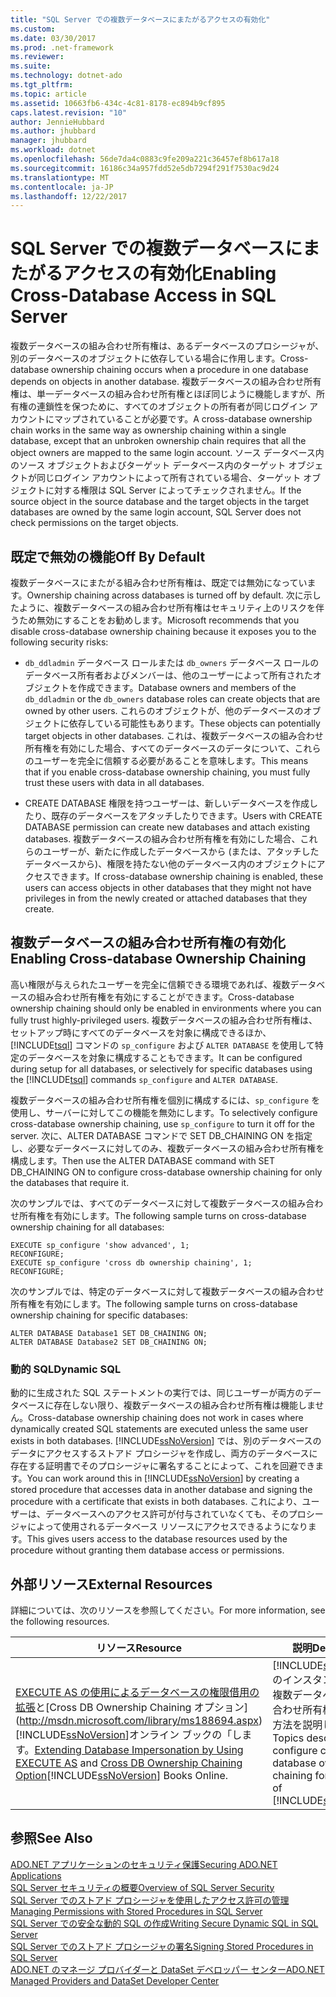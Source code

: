 ```yaml
---
title: "SQL Server での複数データベースにまたがるアクセスの有効化"
ms.custom: 
ms.date: 03/30/2017
ms.prod: .net-framework
ms.reviewer: 
ms.suite: 
ms.technology: dotnet-ado
ms.tgt_pltfrm: 
ms.topic: article
ms.assetid: 10663fb6-434c-4c81-8178-ec894b9cf895
caps.latest.revision: "10"
author: JennieHubbard
ms.author: jhubbard
manager: jhubbard
ms.workload: dotnet
ms.openlocfilehash: 56de7da4c0883c9fe209a221c36457ef8b617a18
ms.sourcegitcommit: 16186c34a957fdd52e5db7294f291f7530ac9d24
ms.translationtype: MT
ms.contentlocale: ja-JP
ms.lasthandoff: 12/22/2017
---
```

# <a name="enabling-cross-database-access-in-sql-server"></a><span data-ttu-id="422ff-102">SQL Server での複数データベースにまたがるアクセスの有効化</span><span class="sxs-lookup"><span data-stu-id="422ff-102">Enabling Cross-Database Access in SQL Server</span></span>
<span data-ttu-id="422ff-103">複数データベースの組み合わせ所有権は、あるデータベースのプロシージャが、別のデータベースのオブジェクトに依存している場合に作用します。</span><span class="sxs-lookup"><span data-stu-id="422ff-103">Cross-database ownership chaining occurs when a procedure in one database depends on objects in another database.</span></span> <span data-ttu-id="422ff-104">複数データベースの組み合わせ所有権は、単一データベースの組み合わせ所有権とほぼ同じように機能しますが、所有権の連鎖性を保つために、すべてのオブジェクトの所有者が同じログイン アカウントにマップされていることが必要です。</span><span class="sxs-lookup"><span data-stu-id="422ff-104">A cross-database ownership chain works in the same way as ownership chaining within a single database, except that an unbroken ownership chain requires that all the object owners are mapped to the same login account.</span></span> <span data-ttu-id="422ff-105">ソース データベース内のソース オブジェクトおよびターゲット データベース内のターゲット オブジェクトが同じログイン アカウントによって所有されている場合、ターゲット オブジェクトに対する権限は SQL Server によってチェックされません。</span><span class="sxs-lookup"><span data-stu-id="422ff-105">If the source object in the source database and the target objects in the target databases are owned by the same login account, SQL Server does not check permissions on the target objects.</span></span>  
  
## <a name="off-by-default"></a><span data-ttu-id="422ff-106">既定で無効の機能</span><span class="sxs-lookup"><span data-stu-id="422ff-106">Off By Default</span></span>  
 <span data-ttu-id="422ff-107">複数データベースにまたがる組み合わせ所有権は、既定では無効になっています。</span><span class="sxs-lookup"><span data-stu-id="422ff-107">Ownership chaining across databases is turned off by default.</span></span> <span data-ttu-id="422ff-108">次に示したように、複数データベースの組み合わせ所有権はセキュリティ上のリスクを伴うため無効にすることをお勧めします。</span><span class="sxs-lookup"><span data-stu-id="422ff-108">Microsoft recommends that you disable cross-database ownership chaining because it exposes you to the following security risks:</span></span>  
  
-   <span data-ttu-id="422ff-109">`db_ddladmin` データベース ロールまたは `db_owners` データベース ロールのデータベース所有者およびメンバーは、他のユーザーによって所有されたオブジェクトを作成できます。</span><span class="sxs-lookup"><span data-stu-id="422ff-109">Database owners and members of the `db_ddladmin` or the `db_owners` database roles can create objects that are owned by other users.</span></span> <span data-ttu-id="422ff-110">これらのオブジェクトが、他のデータベースのオブジェクトに依存している可能性もあります。</span><span class="sxs-lookup"><span data-stu-id="422ff-110">These objects can potentially target objects in other databases.</span></span> <span data-ttu-id="422ff-111">これは、複数データベースの組み合わせ所有権を有効にした場合、すべてのデータベースのデータについて、これらのユーザーを完全に信頼する必要があることを意味します。</span><span class="sxs-lookup"><span data-stu-id="422ff-111">This means that if you enable cross-database ownership chaining, you must fully trust these users with data in all databases.</span></span>  
  
-   <span data-ttu-id="422ff-112">CREATE DATABASE 権限を持つユーザーは、新しいデータベースを作成したり、既存のデータベースをアタッチしたりできます。</span><span class="sxs-lookup"><span data-stu-id="422ff-112">Users with CREATE DATABASE permission can create new databases and attach existing databases.</span></span> <span data-ttu-id="422ff-113">複数データベースの組み合わせ所有権を有効にした場合、これらのユーザーが、新たに作成したデータベースから (または、アタッチしたデータベースから)、権限を持たない他のデータベース内のオブジェクトにアクセスできます。</span><span class="sxs-lookup"><span data-stu-id="422ff-113">If cross-database ownership chaining is enabled, these users can access objects in other databases that they might not have privileges in from the newly created or attached databases that they create.</span></span>  
  
## <a name="enabling-cross-database-ownership-chaining"></a><span data-ttu-id="422ff-114">複数データベースの組み合わせ所有権の有効化</span><span class="sxs-lookup"><span data-stu-id="422ff-114">Enabling Cross-database Ownership Chaining</span></span>  
 <span data-ttu-id="422ff-115">高い権限が与えられたユーザーを完全に信頼できる環境であれば、複数データベースの組み合わせ所有権を有効にすることができます。</span><span class="sxs-lookup"><span data-stu-id="422ff-115">Cross-database ownership chaining should only be enabled in environments where you can fully trust highly-privileged users.</span></span> <span data-ttu-id="422ff-116">複数データベースの組み合わせ所有権は、セットアップ時にすべてのデータベースを対象に構成できるほか、[!INCLUDE[tsql](../../../../../includes/tsql-md.md)] コマンドの `sp_configure` および `ALTER DATABASE` を使用して特定のデータベースを対象に構成することもできます。</span><span class="sxs-lookup"><span data-stu-id="422ff-116">It can be configured during setup for all databases, or selectively for specific databases using the [!INCLUDE[tsql](../../../../../includes/tsql-md.md)] commands `sp_configure` and `ALTER DATABASE`.</span></span>  
  
 <span data-ttu-id="422ff-117">複数データベースの組み合わせ所有権を個別に構成するには、`sp_configure` を使用し、サーバーに対してこの機能を無効にします。</span><span class="sxs-lookup"><span data-stu-id="422ff-117">To selectively configure cross-database ownership chaining, use `sp_configure` to turn it off for the server.</span></span> <span data-ttu-id="422ff-118">次に、ALTER DATABASE コマンドで SET DB_CHAINING ON を指定し、必要なデータベースに対してのみ、複数データベースの組み合わせ所有権を構成します。</span><span class="sxs-lookup"><span data-stu-id="422ff-118">Then use the ALTER DATABASE command with SET DB_CHAINING ON to configure cross-database ownership chaining for only the databases that require it.</span></span>  
  
 <span data-ttu-id="422ff-119">次のサンプルでは、すべてのデータベースに対して複数データベースの組み合わせ所有権を有効にします。</span><span class="sxs-lookup"><span data-stu-id="422ff-119">The following sample turns on cross-database ownership chaining for all databases:</span></span>  
  
```  
EXECUTE sp_configure 'show advanced', 1;  
RECONFIGURE;  
EXECUTE sp_configure 'cross db ownership chaining', 1;  
RECONFIGURE;  
```  
  
 <span data-ttu-id="422ff-120">次のサンプルでは、特定のデータベースに対して複数データベースの組み合わせ所有権を有効にします。</span><span class="sxs-lookup"><span data-stu-id="422ff-120">The following sample turns on cross-database ownership chaining for specific databases:</span></span>  
  
```  
ALTER DATABASE Database1 SET DB_CHAINING ON;  
ALTER DATABASE Database2 SET DB_CHAINING ON;  
```  
  
### <a name="dynamic-sql"></a><span data-ttu-id="422ff-121">動的 SQL</span><span class="sxs-lookup"><span data-stu-id="422ff-121">Dynamic SQL</span></span>  
 <span data-ttu-id="422ff-122">動的に生成された SQL ステートメントの実行では、同じユーザーが両方のデータベースに存在しない限り、複数データベースの組み合わせ所有権は機能しません。</span><span class="sxs-lookup"><span data-stu-id="422ff-122">Cross-database ownership chaining does not work in cases where dynamically created SQL statements are executed unless the same user exists in both databases.</span></span> <span data-ttu-id="422ff-123">[!INCLUDE[ssNoVersion](../../../../../includes/ssnoversion-md.md)] では、別のデータベースのデータにアクセスするストアド プロシージャを作成し、両方のデータベースに存在する証明書でそのプロシージャに署名することによって、これを回避できます。</span><span class="sxs-lookup"><span data-stu-id="422ff-123">You can work around this in [!INCLUDE[ssNoVersion](../../../../../includes/ssnoversion-md.md)] by creating a stored procedure that accesses data in another database and signing the procedure with a certificate that exists in both databases.</span></span> <span data-ttu-id="422ff-124">これにより、ユーザーは、データベースへのアクセス許可が付与されていなくても、そのプロシージャによって使用されるデータベース リソースにアクセスできるようになります。</span><span class="sxs-lookup"><span data-stu-id="422ff-124">This gives users access to the database resources used by the procedure without granting them database access or permissions.</span></span>  
  
## <a name="external-resources"></a><span data-ttu-id="422ff-125">外部リソース</span><span class="sxs-lookup"><span data-stu-id="422ff-125">External Resources</span></span>  
 <span data-ttu-id="422ff-126">詳細については、次のリソースを参照してください。</span><span class="sxs-lookup"><span data-stu-id="422ff-126">For more information, see the following resources.</span></span>  
  
|<span data-ttu-id="422ff-127">リソース</span><span class="sxs-lookup"><span data-stu-id="422ff-127">Resource</span></span>|<span data-ttu-id="422ff-128">説明</span><span class="sxs-lookup"><span data-stu-id="422ff-128">Description</span></span>|  
|--------------|-----------------|  
|<span data-ttu-id="422ff-129">[EXECUTE AS の使用によるデータベースの権限借用の拡張](http://msdn.microsoft.com/library/ms188304\(SQL.105\).aspx)と[Cross DB Ownership Chaining オプション](http://msdn.microsoft.com/library/ms188694.aspx)[!INCLUDE[ssNoVersion](../../../../../includes/ssnoversion-md.md)]オンライン ブックの「します。</span><span class="sxs-lookup"><span data-stu-id="422ff-129">[Extending Database Impersonation by Using EXECUTE AS](http://msdn.microsoft.com/library/ms188304\(SQL.105\).aspx) and [Cross DB Ownership Chaining Option](http://msdn.microsoft.com/library/ms188694.aspx)[!INCLUDE[ssNoVersion](../../../../../includes/ssnoversion-md.md)] Books Online.</span></span>|<span data-ttu-id="422ff-130">[!INCLUDE[ssNoVersion](../../../../../includes/ssnoversion-md.md)] のインスタンスに対して複数データベースの組み合わせ所有権を構成する方法を説明します。</span><span class="sxs-lookup"><span data-stu-id="422ff-130">Topics describe how to configure cross-database ownership chaining for an instance of [!INCLUDE[ssNoVersion](../../../../../includes/ssnoversion-md.md)].</span></span>|  
  
## <a name="see-also"></a><span data-ttu-id="422ff-131">参照</span><span class="sxs-lookup"><span data-stu-id="422ff-131">See Also</span></span>  
 [<span data-ttu-id="422ff-132">ADO.NET アプリケーションのセキュリティ保護</span><span class="sxs-lookup"><span data-stu-id="422ff-132">Securing ADO.NET Applications</span></span>](../../../../../docs/framework/data/adonet/securing-ado-net-applications.md)  
 [<span data-ttu-id="422ff-133">SQL Server セキュリティの概要</span><span class="sxs-lookup"><span data-stu-id="422ff-133">Overview of SQL Server Security</span></span>](../../../../../docs/framework/data/adonet/sql/overview-of-sql-server-security.md)  
 [<span data-ttu-id="422ff-134">SQL Server でのストアド プロシージャを使用したアクセス許可の管理</span><span class="sxs-lookup"><span data-stu-id="422ff-134">Managing Permissions with Stored Procedures in SQL Server</span></span>](../../../../../docs/framework/data/adonet/sql/managing-permissions-with-stored-procedures-in-sql-server.md)  
 [<span data-ttu-id="422ff-135">SQL Server での安全な動的 SQL の作成</span><span class="sxs-lookup"><span data-stu-id="422ff-135">Writing Secure Dynamic SQL in SQL Server</span></span>](../../../../../docs/framework/data/adonet/sql/writing-secure-dynamic-sql-in-sql-server.md)  
 [<span data-ttu-id="422ff-136">SQL Server でのストアド プロシージャの署名</span><span class="sxs-lookup"><span data-stu-id="422ff-136">Signing Stored Procedures in SQL Server</span></span>](../../../../../docs/framework/data/adonet/sql/signing-stored-procedures-in-sql-server.md)  
 [<span data-ttu-id="422ff-137">ADO.NET のマネージ プロバイダーと DataSet デベロッパー センター</span><span class="sxs-lookup"><span data-stu-id="422ff-137">ADO.NET Managed Providers and DataSet Developer Center</span></span>](http://go.microsoft.com/fwlink/?LinkId=217917)
